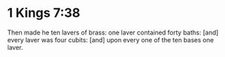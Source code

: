# 1 Kings 7:38

Then made he ten lavers of brass: one laver contained forty baths: [and] every laver was four cubits: [and] upon every one of the ten bases one laver.